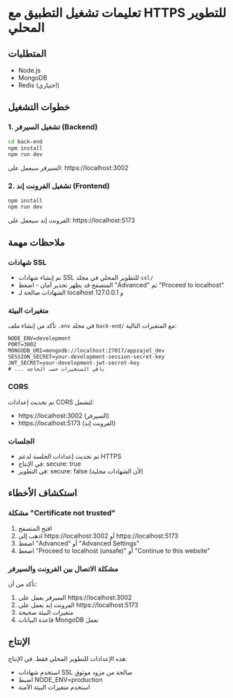 # تعليمات تشغيل التطبيق مع HTTPS للتطوير المحلي

## المتطلبات

- Node.js
- MongoDB
- Redis (اختياري)

## خطوات التشغيل

### 1. تشغيل السيرفر (Backend)

```bash
cd back-end
npm install
npm run dev
```

السيرفر سيعمل على: https://localhost:3002

### 2. تشغيل الفرونت إند (Frontend)

```bash
npm install
npm run dev
```

الفرونت إند سيعمل على: https://localhost:5173

## ملاحظات مهمة

### شهادات SSL

- تم إنشاء شهادات SSL للتطوير المحلي في مجلد `ssl/`
- المتصفح قد يظهر تحذير أمان - اضغط "Advanced" ثم "Proceed to localhost"
- الشهادات صالحة لـ localhost و 127.0.0.1

### متغيرات البيئة

تأكد من إنشاء ملف `.env` في مجلد `back-end/` مع المتغيرات التالية:

```
NODE_ENV=development
PORT=3002
MONGODB_URI=mongodb://localhost:27017/appzajel_dev
SESSION_SECRET=your-development-session-secret-key
JWT_SECRET=your-development-jwt-secret-key
# ... باقي المتغيرات حسب الحاجة
```

### CORS

تم تحديث إعدادات CORS لتشمل:

- https://localhost:3002 (السيرفر)
- https://localhost:5173 (الفرونت إند)

### الجلسات

- تم تحديث إعدادات الجلسة لدعم HTTPS
- في الإنتاج: secure: true
- في التطوير: secure: false (لأن الشهادات محلية)

## استكشاف الأخطاء

### مشكلة "Certificate not trusted"

1. افتح المتصفح
2. اذهب إلى https://localhost:3002 أو https://localhost:5173
3. اضغط "Advanced" أو "Advanced Settings"
4. اضغط "Proceed to localhost (unsafe)" أو "Continue to this website"

### مشكلة الاتصال بين الفرونت والسيرفر

تأكد من أن:

1. السيرفر يعمل على https://localhost:3002
2. الفرونت إند يعمل على https://localhost:5173
3. متغيرات البيئة صحيحة
4. قاعدة البيانات MongoDB تعمل

## الإنتاج

هذه الإعدادات للتطوير المحلي فقط. في الإنتاج:

- استخدم شهادات SSL صالحة من مزود موثوق
- اضبط NODE_ENV=production
- استخدم متغيرات البيئة الآمنة
